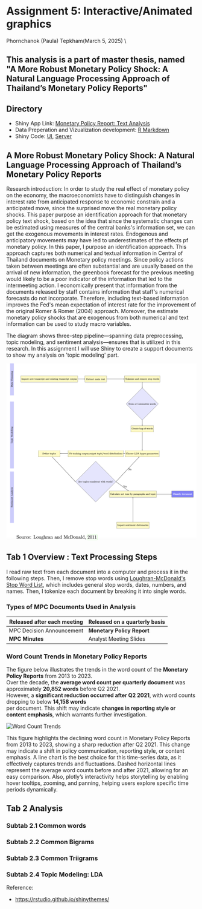 # Assignment 5: Interactive/Animated graphics 
Phornchanok (Paula) Tepkham\(March 5, 2025) \

This analysis is a part of master thesis, named "A More Robust Monetary Policy Shock: A Natural Language Processing Approach of Thailand’s Monetary Policy Reports"
---

## Directory
- Shiny App Link: [Monetary Policy Report: Text Analysis](https://phornchanokt.shinyapps.io/final_project_phornchanokt/)
- Data Preperation and Vizualization development: [R Markdown](final_project/prep_rds.Rmd)
- Shiny Code: [UI](final_project/ui.R), [Server](final_project/server.R)

## A More Robust Monetary Policy Shock: A Natural Language Processing Approach of Thailand’s Monetary Policy Reports

Research introduction: In order to study the real effect of monetary policy on the economy, the macroeconomists have to distinguish changes in interest rate from anticipated response to economic constrain and a anticipated move, since the surprised move the real monetary policy shocks. This paper purpose an identification approach for that monetary policy text shock, based on the idea that since the systematic changes can be estimated using measures of the central banks's information set, we can get the exogenous movements in interest rates. Endogenous and anticipatory movements may have led to underestimates of the effects pf monetary policy. In this paper, I purpose an identification approach. This approach captures both numerical and textual information in Central of Thailand documents on Monetary policy meetings. Since policy actions taken between meetings are often substantial and are usually based on the arrival of new information, the greenbook forecast for the previous meeting would likely to be a poor indicator of the information that led to the intermeeting action. I economically present that information from the documents released by staff contains information that staff's numerical forecasts do not incorporate. Therefore, including text-based information improves the Fed's mean expectation of interest rate for the improvement of the original Romer & Romer (2004) approach. Moreover, the estimate monetary policy shocks that are exogenous from both numerical and text information can be used to study macro variables.

The diagram shows three-step pipeline—spanning data preprocessing, topic modeling, and sentiment analysis—ensures that is utilized in this research. In this assignment I will use Shiny to create a support documents to show my analysis on 'topic modeling' part. 

![Diagram](final_project/img/diagram.png) 

## Tab 1 Overview : Text Processing Steps

I read raw text from each document into a computer and process it in the following steps.  Then, I remove stop words using [Loughran-McDonald's Stop Word List](https://sraf.nd.edu/textual-analysis/stopwords/), which includes general stop words, dates, numbers, and names. Then, I tokenize each document by breaking it into single words.

### Types of MPC Documents Used in Analysis

| Released after each meeting        | Released on a quarterly basis      |
|------------------------------------|------------------------------------|
| MPC Decision Announcement         | **Monetary Policy Report**         |
| **MPC Minutes**                   | Analyst Meeting Slides            |

### Word Count Trends in Monetary Policy Reports

The figure below illustrates the trends in the word count of the **Monetary Policy Reports** from 2013 to 2023.  
Over the decade, the **average word count per quarterly document** was approximately **20,852 words** before Q2 2021.  
However, a **significant reduction occurred after Q2 2021**, with word counts dropping to below **14,158 words**  
per document. This shift may indicate **changes in reporting style or content emphasis**, which warrants further investigation.

![Word Count Trends](final_project/word_count.png)  

This figure highlights the declining word count in Monetary Policy Reports from 2013 to 2023, showing a sharp reduction after Q2 2021. This change may indicate a shift in policy communication, reporting style, or content emphasis. A line chart is the best choice for this time-series data, as it effectively captures trends and fluctuations. Dashed horizontal lines represent the average word counts before and after 2021, allowing for an easy comparison. Also, plotly’s interactivity helps storytelling by enabling hover tooltips, zooming, and panning, helping users explore specific time periods dynamically.

## Tab 2 Analysis 
### Subtab 2.1 Common words
### Subtab 2.2 Common Bigrams
### Subtab 2.3 Common Triigrams
### Subtab 2.4 Topic Modeling: LDA 



Reference: 
- https://rstudio.github.io/shinythemes/ 
